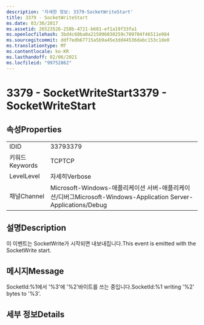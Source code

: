```yaml
---
description: '자세한 정보: 3379-SocketWriteStart'
title: 3379 - SocketWriteStart
ms.date: 03/30/2017
ms.assetid: 26523526-258b-4721-b681-ef1a19f33fa1
ms.openlocfilehash: 3bd4c68ba0a215096030259c789704f46511e984
ms.sourcegitcommit: ddf7edb67715a5b9a45e3dd44536dabc153c1de0
ms.translationtype: MT
ms.contentlocale: ko-KR
ms.lasthandoff: 02/06/2021
ms.locfileid: "99752862"
---
```

# <a name="3379---socketwritestart"></a><span data-ttu-id="a0b64-103">3379 - SocketWriteStart</span><span class="sxs-lookup"><span data-stu-id="a0b64-103">3379 - SocketWriteStart</span></span>

## <a name="properties"></a><span data-ttu-id="a0b64-104">속성</span><span class="sxs-lookup"><span data-stu-id="a0b64-104">Properties</span></span>  
  
|||  
|-|-|  
|<span data-ttu-id="a0b64-105">ID</span><span class="sxs-lookup"><span data-stu-id="a0b64-105">ID</span></span>|<span data-ttu-id="a0b64-106">3379</span><span class="sxs-lookup"><span data-stu-id="a0b64-106">3379</span></span>|  
|<span data-ttu-id="a0b64-107">키워드</span><span class="sxs-lookup"><span data-stu-id="a0b64-107">Keywords</span></span>|<span data-ttu-id="a0b64-108">TCP</span><span class="sxs-lookup"><span data-stu-id="a0b64-108">TCP</span></span>|  
|<span data-ttu-id="a0b64-109">Level</span><span class="sxs-lookup"><span data-stu-id="a0b64-109">Level</span></span>|<span data-ttu-id="a0b64-110">자세히</span><span class="sxs-lookup"><span data-stu-id="a0b64-110">Verbose</span></span>|  
|<span data-ttu-id="a0b64-111">채널</span><span class="sxs-lookup"><span data-stu-id="a0b64-111">Channel</span></span>|<span data-ttu-id="a0b64-112">Microsoft-Windows-애플리케이션 서버-애플리케이션/디버그</span><span class="sxs-lookup"><span data-stu-id="a0b64-112">Microsoft-Windows-Application Server-Applications/Debug</span></span>|  
  
## <a name="description"></a><span data-ttu-id="a0b64-113">설명</span><span class="sxs-lookup"><span data-stu-id="a0b64-113">Description</span></span>  

 <span data-ttu-id="a0b64-114">이 이벤트는 SocketWrite가 시작되면 내보내집니다.</span><span class="sxs-lookup"><span data-stu-id="a0b64-114">This event is emitted with the SocketWrite start.</span></span>  
  
## <a name="message"></a><span data-ttu-id="a0b64-115">메시지</span><span class="sxs-lookup"><span data-stu-id="a0b64-115">Message</span></span>  

 <span data-ttu-id="a0b64-116">SocketId:%1에서 '%3'에 '%2'바이트를 쓰는 중입니다.</span><span class="sxs-lookup"><span data-stu-id="a0b64-116">SocketId:%1 writing '%2' bytes to '%3'.</span></span>  
  
## <a name="details"></a><span data-ttu-id="a0b64-117">세부 정보</span><span class="sxs-lookup"><span data-stu-id="a0b64-117">Details</span></span>
